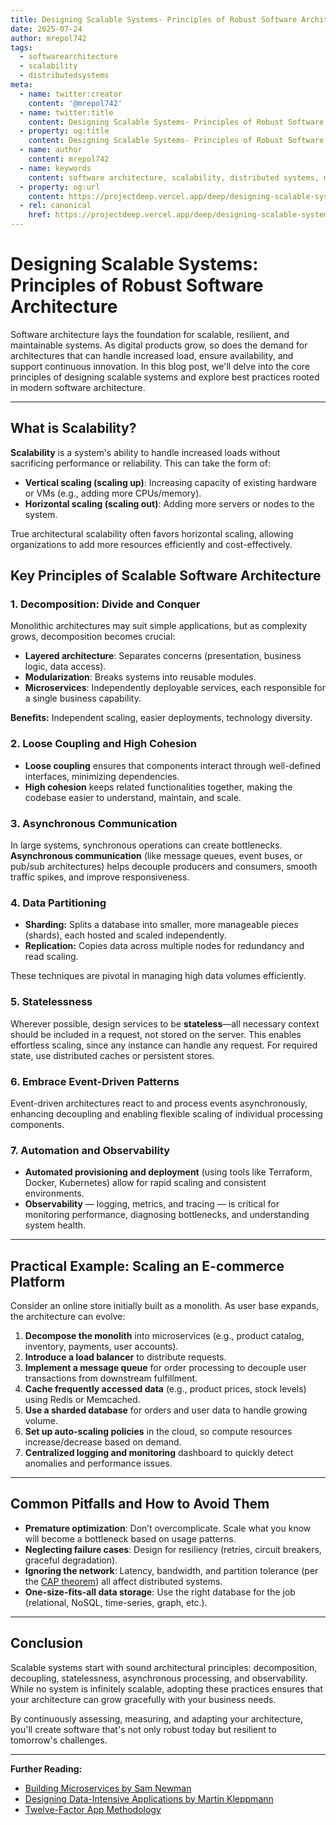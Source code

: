 ```yaml
---
title: Designing Scalable Systems- Principles of Robust Software Architecture
date: 2025-07-24
author: mrepol742
tags:
  - softwarearchitecture
  - scalability
  - distributedsystems
meta:
  - name: twitter:creator
    content: '@mrepol742'
  - name: twitter:title
    content: Designing Scalable Systems- Principles of Robust Software Architecture
  - property: og:title
    content: Designing Scalable Systems- Principles of Robust Software Architecture
  - name: author
    content: mrepol742
  - name: keywords
    content: software architecture, scalability, distributed systems, microservices, system design
  - property: og:url
    content: https://projectdeep.vercel.app/deep/designing-scalable-systems-principles-of-robust-software-architecture/
  - rel: canonical
    href: https://projectdeep.vercel.app/deep/designing-scalable-systems-principles-of-robust-software-architecture/
---
```


# Designing Scalable Systems: Principles of Robust Software Architecture

Software architecture lays the foundation for scalable, resilient, and maintainable systems. As digital products grow, so does the demand for architectures that can handle increased load, ensure availability, and support continuous innovation. In this blog post, we'll delve into the core principles of designing scalable systems and explore best practices rooted in modern software architecture.

---

## What is Scalability?

**Scalability** is a system's ability to handle increased loads without sacrificing performance or reliability. This can take the form of:

- **Vertical scaling (scaling up)**: Increasing capacity of existing hardware or VMs (e.g., adding more CPUs/memory).
- **Horizontal scaling (scaling out)**: Adding more servers or nodes to the system.

True architectural scalability often favors horizontal scaling, allowing organizations to add more resources efficiently and cost-effectively.


## Key Principles of Scalable Software Architecture

### 1. Decomposition: Divide and Conquer

Monolithic architectures may suit simple applications, but as complexity grows, decomposition becomes crucial:

- **Layered architecture**: Separates concerns (presentation, business logic, data access).
- **Modularization**: Breaks systems into reusable modules.
- **Microservices**: Independently deployable services, each responsible for a single business capability.

**Benefits:** Independent scaling, easier deployments, technology diversity.

### 2. Loose Coupling and High Cohesion

- **Loose coupling** ensures that components interact through well-defined interfaces, minimizing dependencies.
- **High cohesion** keeps related functionalities together, making the codebase easier to understand, maintain, and scale.

### 3. Asynchronous Communication

In large systems, synchronous operations can create bottlenecks. **Asynchronous communication** (like message queues, event buses, or pub/sub architectures) helps decouple producers and consumers, smooth traffic spikes, and improve responsiveness.

### 4. Data Partitioning

- **Sharding:** Splits a database into smaller, more manageable pieces (shards), each hosted and scaled independently.
- **Replication:** Copies data across multiple nodes for redundancy and read scaling.

These techniques are pivotal in managing high data volumes efficiently.

### 5. Statelessness

Wherever possible, design services to be **stateless**—all necessary context should be included in a request, not stored on the server. This enables effortless scaling, since any instance can handle any request. For required state, use distributed caches or persistent stores.

### 6. Embrace Event-Driven Patterns

Event-driven architectures react to and process events asynchronously, enhancing decoupling and enabling flexible scaling of individual processing components.

### 7. Automation and Observability

- **Automated provisioning and deployment** (using tools like Terraform, Docker, Kubernetes) allow for rapid scaling and consistent environments.
- **Observability** — logging, metrics, and tracing — is critical for monitoring performance, diagnosing bottlenecks, and understanding system health.

---

## Practical Example: Scaling an E-commerce Platform

Consider an online store initially built as a monolith. As user base expands, the architecture can evolve:

1. **Decompose the monolith** into microservices (e.g., product catalog, inventory, payments, user accounts).
2. **Introduce a load balancer** to distribute requests.
3. **Implement a message queue** for order processing to decouple user transactions from downstream fulfillment.
4. **Cache frequently accessed data** (e.g., product prices, stock levels) using Redis or Memcached.
5. **Use a sharded database** for orders and user data to handle growing volume.
6. **Set up auto-scaling policies** in the cloud, so compute resources increase/decrease based on demand.
7. **Centralized logging and monitoring** dashboard to quickly detect anomalies and performance issues.

---

## Common Pitfalls and How to Avoid Them

- **Premature optimization**: Don’t overcomplicate. Scale what you know will become a bottleneck based on usage patterns.
- **Neglecting failure cases**: Design for resiliency (retries, circuit breakers, graceful degradation).
- **Ignoring the network**: Latency, bandwidth, and partition tolerance (per the [CAP theorem](https://en.wikipedia.org/wiki/CAP_theorem)) all affect distributed systems.
- **One-size-fits-all data storage**: Use the right database for the job (relational, NoSQL, time-series, graph, etc.).

---

## Conclusion

Scalable systems start with sound architectural principles: decomposition, decoupling, statelessness, asynchronous processing, and observability. While no system is infinitely scalable, adopting these practices ensures that your architecture can grow gracefully with your business needs. 

By continuously assessing, measuring, and adapting your architecture, you'll create software that's not only robust today but resilient to tomorrow's challenges.

---

**Further Reading:**
- [Building Microservices by Sam Newman](https://www.oreilly.com/library/view/building-microservices/9781491950340/)
- [Designing Data-Intensive Applications by Martin Kleppmann](https://dataintensive.net/)
- [Twelve-Factor App Methodology](https://12factor.net/)
